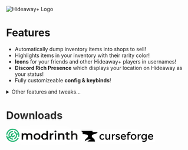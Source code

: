 ![Hideaway+ Logo](https://i.imgur.com/JiSO1qN.png)

# Features
- Automatically dump inventory items into shops to sell!
- Highlights items in your inventory with their rarity color!
- **Icons** for your friends and other Hideaway+ players in usernames!
- **Discord Rich Presence** which displays your location on Hideaway as your status!
- Fully customizeable **config & keybinds**!

<details>
<summary>Other features and tweaks...</summary>
- Jukebox feature to play Hideaway original tracks <br>
- Shows the XP percentage above your hotbar <br>
- Shows your skin in your wardrobe instead of a Steve variant <br>
- Adds keybinds for friends list, luggage, wardrobe, profile, mail, palm plate, & journal <br>
- Adds a setting to disable cosmetics <br>
- Adds a setting to disable ambient sounds & activity songs <br>
- Hides your backpack when in first person -- no more seeing it out of the corner of your eye! <br>
- Hides capes on players who are wearing a backpack. <br>
</details>

# Downloads
<a href="https://modrinth/mods/hideaway"><img src="assets/modrinth_logo.png" alt="Modrinth Logo" style="width:200px;filter:drop-shadow(0 0 1.7rem white);"/></a>
<a href="https://www.curseforge.com/minecraft/mc-mods/hideaway"><img src="assets/curseforge_logo.png" alt="Curseforge Logo" style="width:200px;filter:drop-shadow(0 0 1.7rem white);"/></a>